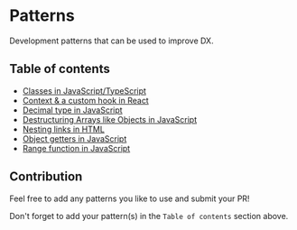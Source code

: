 # Patterns

Development patterns that can be used to improve DX.

## Table of contents

- [Classes in JavaScript/TypeScript](classes-in-js-ts/)
- [Context & a custom hook in React](context-hook-in-react/)
- [Decimal type in JavaScript](decimal-type-in-js/)
- [Destructuring Arrays like Objects in JavaScript](destructuring-arrays-like-objects-in-js/)
- [Nesting links in HTML](nesting-links-in-html/)
- [Object getters in JavaScript](object-getters-in-js/)
- [Range function in JavaScript](range-function-in-js/)

## Contribution

Feel free to add any patterns you like to use and submit your PR!

Don't forget to add your pattern(s) in the `Table of contents` section above.
